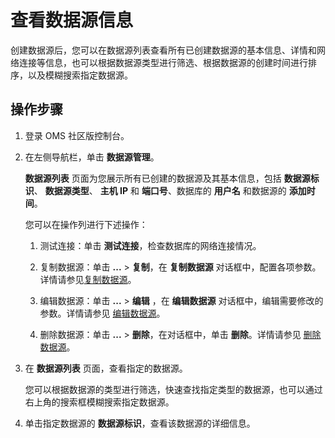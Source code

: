 # 查看数据源信息

创建数据源后，您可以在数据源列表查看所有已创建数据源的基本信息、详情和网络连接等信息，也可以根据数据源类型进行筛选、根据数据源的创建时间进行排序，以及模糊搜索指定数据源。

## 操作步骤

1. 登录 OMS 社区版控制台。

2. 在左侧导航栏，单击 **数据源管理**。

   **数据源列表** 页面为您展示所有已创建的数据源及其基本信息，包括 **数据源标识**、 **数据源类型**、 **主机 IP** 和 **端口号**、数据库的 **用户名** 和数据源的 **添加时间**。

   您可以在操作列进行下述操作：

   1. 测试连接：单击 **测试连接**，检查数据库的网络连接情况。
   
   2. 复制数据源：单击 **...** \> **复制**，在 **复制数据源** 对话框中，配置各项参数。详情请参见[复制数据源](../600.data-source-management/300.copy-data-source.md)。
   
   3. 编辑数据源：单击 **...** \> **编辑** ，在 **编辑数据源** 对话框中，编辑需要修改的参数。详情请参见 [编辑数据源](../600.data-source-management/400.edit-data-source.md)。
   
   4. 删除数据源：单击 **...** \> **删除**，在对话框中，单击 **删除**。详情请参见 [删除数据源](../600.data-source-management/500.delete-a-data-source.md)。

3. 在 **数据源列表** 页面，查看指定的数据源。

   您可以根据数据源的类型进行筛选，快速查找指定类型的数据源，也可以通过右上角的搜索框模糊搜索指定数据源。
   

4. 单击指定数据源的 **数据源标识**，查看该数据源的详细信息。
